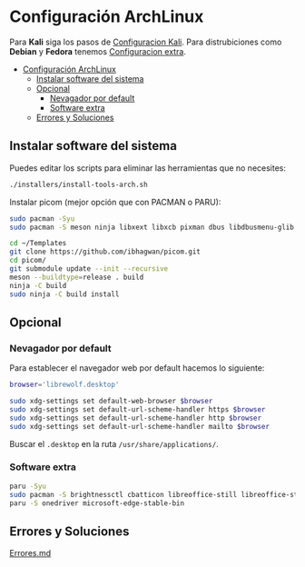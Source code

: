 # Configuración ArchLinux

Para **Kali** siga los pasos de [Configuracion Kali](Configuracion-kali.md). Para distrubiciones como **Debian** y **Fedora** tenemos [Configuracion extra](Configuracion-extra.md).

- [Configuración ArchLinux](#configuración-archlinux)
  - [Instalar software del sistema](#instalar-software-del-sistema)
  - [Opcional](#opcional)
    - [Nevagador por default](#nevagador-por-default)
    - [Software extra](#software-extra)
  - [Errores y Soluciones](#errores-y-soluciones)

## Instalar software del sistema

Puedes editar los scripts para eliminar las herramientas que no necesites:

```bash
./installers/install-tools-arch.sh
```

Instalar picom (mejor opción que con PACMAN o PARU):

```bash
sudo pacman -Syu
sudo pacman -S meson ninja libxext libxcb pixman dbus libdbusmenu-glib libconfig libglvnd glibmm glib2 pcre pcre2 libevdev libev uthash libev libxdamage libxfixes xcb-util-renderutil libxrandr libxcomposite libimagequant libxpresent libxinerama mesa libglvnd libva

cd ~/Templates
git clone https://github.com/ibhagwan/picom.git
cd picom/
git submodule update --init --recursive
meson --buildtype=release . build
ninja -C build
sudo ninja -C build install
```

## Opcional

### Nevagador por default

Para establecer el navegador web por default hacemos lo siguiente:

```bash
browser='librewolf.desktop'

sudo xdg-settings set default-web-browser $browser
sudo xdg-settings set default-url-scheme-handler https $browser
sudo xdg-settings set default-url-scheme-handler http $browser
sudo xdg-settings set default-url-scheme-handler mailto $browser
```

Buscar el `.desktop` en la ruta `/usr/share/applications/`.

### Software extra

```bash
paru -Syu
sudo pacman -S brightnessctl cbatticon libreoffice-still libreoffice-still-es xfce4-genmon-plugin
paru -S onedriver microsoft-edge-stable-bin
```

## Errores y Soluciones

[Errores.md](Errores.md)
